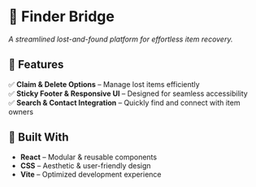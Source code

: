# 📌 Finder Bridge  
_A streamlined lost-and-found platform for effortless item recovery._

## 🌟 Features  
✅ **Claim & Delete Options** – Manage lost items efficiently  
✅ **Sticky Footer & Responsive UI** – Designed for seamless accessibility  
✅ **Search & Contact Integration** – Quickly find and connect with item owners  

## 🔧 Built With  
- **React** – Modular & reusable components  
- **CSS** – Aesthetic & user-friendly design  
- **Vite** – Optimized development experience  
